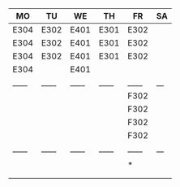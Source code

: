 |MO  |TU  |WE  |TH  |FR  |SA|
|----|----|----|----|----|--|
|E304|E302|E401|E301|E302|  |
|E304|E302|E401|E301|E302|  |
|E304|E302|E401|E301|E302|  |
|E304|    |E401|    |    |  |
|____|____|____|____|____|__|
|    |    |    |    |F302|  |
|    |    |    |    |F302|  |
|    |    |    |    |F302|  |
|    |    |    |    |F302|  |
|____|____|____|____|____|__|
|    |    |    |    |    |  |
|    |    |    |    |*   |  |
|    |    |    |    |    |  |
|    |    |    |    |    |  |
